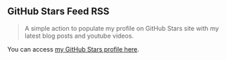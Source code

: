 ## GitHub Stars Feed RSS

> A simple action to populate my profile on GitHub Stars site with my latest blog posts and youtube videos.

You can access [my GitHub Stars profile here](https://stars.github.com/profiles/willianjusten/).
